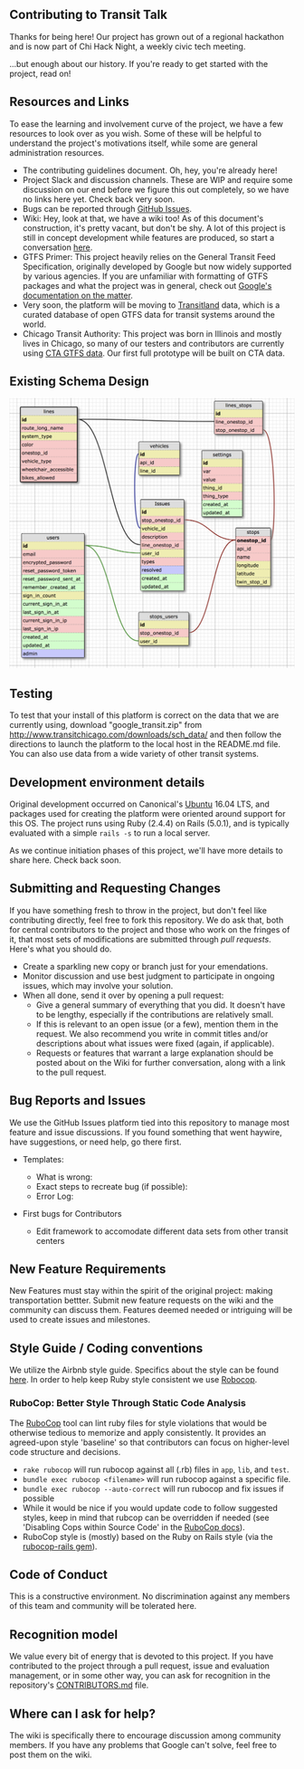 ## Contributing to Transit Talk

Thanks for being here! Our project has grown out of a regional hackathon and is now part of Chi Hack Night, a weekly civic tech meeting.

...but enough about our history. If you're ready to get started with the project, read on!

## Resources and Links

To ease the learning and involvement curve of the project, we have a few resources to look over as you wish. Some of these will be helpful to understand the project's motivations itself, while some are general administration resources.

* The contributing guidelines document. Oh, hey, you're already here!
* Project Slack and discussion channels. These are WIP and require some discussion on our end before we figure this out completely, so we have no links here yet. Check back very soon.
* Bugs can be reported through [GitHub Issues][issues].
* Wiki: Hey, look at that, we have a wiki too! As of this document's construction, it's pretty vacant, but don't be shy. A lot of this project is still in concept development while features are produced, so start a conversation [here][wiki].
* GTFS Primer: This project heavily relies on the General Transit Feed Specification, originally developed by Google but now widely supported by various agencies. If you are unfamiliar with formatting of GTFS packages and what the project was in general, check out [Google's documentation on the matter](https://developers.google.com/transit/gtfs/).
* Very soon, the platform will be moving to [Transitland](https://transit.land/) data, which is a curated database of open GTFS data for transit systems around the world.
* Chicago Transit Authority: This project was born in Illinois and mostly lives in Chicago, so many of our testers and contributors are currently using [CTA GTFS data](http://www.transitchicago.com/developers/gtfs.aspx). Our first full prototype will be built on CTA data.

## Existing Schema Design
![alt text](docs/schema.png)

## Testing
To test that your install of this platform is correct on the data that we are currently using, download "google_transit.zip" from http://www.transitchicago.com/downloads/sch_data/ and then follow the directions to launch the platform to the local host in the README.md file. You can also use data from a wide variety of other transit systems.

## Development environment details

Original development occurred on Canonical's [Ubuntu](https://www.ubuntu.com/) 16.04 LTS, and packages used for creating the platform were oriented around support for this OS. The project runs using Ruby (2.4.4) on Rails (5.0.1), and is typically evaluated with a simple `rails -s` to run a local server.

As we continue initiation phases of this project, we'll have more details to share here. Check back soon.

## Submitting and Requesting Changes

If you have something fresh to throw in the project, but don't feel like contributing directly, feel free to fork this repository. We do ask that, both for central contributors to the project and those who work on the fringes of it, that most sets of modifications are submitted through _pull requests_. Here's what you should do.
* Create a sparkling new copy or branch just for your emendations.
* Monitor discussion and use best judgment to participate in ongoing issues, which may involve your solution.
* When all done, send it over by opening a pull request:
  * Give a general summary of everything that you did. It doesn't have to be lengthy, especially if the contributions are relatively small.
  * If this is relevant to an open issue (or a few), mention them in the request. We also recommend you write in commit titles and/or descriptions about what issues were fixed (again, if applicable).
  * Requests or features that warrant a large explanation should be posted about on the Wiki for further conversation, along with a link to the pull request.

## Bug Reports and Issues

We use the GitHub Issues platform tied into this repository to manage most feature and issue discussions. If you found something that went haywire, have suggestions, or need help, go there first.

* Templates:
  * What is wrong:
  * Exact steps to recreate bug (if possible):
  * Error Log:

* First bugs for Contributors
  * Edit framework to accomodate different data sets from other transit centers

## New Feature Requirements

New Features must stay within the spirit of the original project: making transportation bettter. Submit new feature requests on the wiki and the community can discuss them. Features deemed needed or intriguing will be used to create issues and milestones.

## Style Guide / Coding conventions
We utilize the Airbnb style guide. Specifics about the style can be found [here](http://airbnb.io/projects/styleguides/). In order to help keep Ruby style consistent we use [Robocop](bocop.readthedocs.io/en/latest/).

### RuboCop: Better Style Through Static Code Analysis
The [RuboCop](https://github.com/bbatsov/rubocop) tool can lint ruby files for style violations that would be otherwise tedious to memorize
and apply consistently. It provides an agreed-upon style 'baseline' so that contributors can focus on higher-level code structure and decisions.

* `rake rubocop` will run rubocop against all (.rb) files in `app`, `lib`, and `test`.
* `bundle exec rubocop <filename>` will run rubocop against a specific file.
* `bundle exec rubocop --auto-correct` will run rubocop and fix issues if possible
* While it would be nice if you would update code to follow suggested styles, keep in mind that rubcop
  can be overridden if needed (see 'Disabling Cops within Source Code' in the [RuboCop docs](https://rubocop.readthedocs.io/en/latest/)).
* RuboCop style is (mostly) based on the Ruby on Rails style (via the [rubocop-rails gem](https://github.com/toshimaru/rubocop-rails)).

## Code of Conduct
This is a constructive environment. No discrimination against any members of this team and community will be tolerated here.

## Recognition model
We value every bit of energy that is devoted to this project. If you have contributed to the project through a pull request, issue and evaluation management, or in some other way, you can ask for recognition in the repository's [CONTRIBUTORS.md][contributors] file.

## Where can I ask for help?
The wiki is specifically there to encourage discussion among community members. If you have any problems that Google can't solve, feel free to post them on the wiki.

[issues]: https://github.com/CaravanTransit/Transit-Talk/issues
[wiki]: https://github.com/CaravanTransit/Transit-Talk/wiki
[contributors]: https://github.com/CaravanTransit/Transit-Talk/blob/master/CONTRIBUTORS.md
